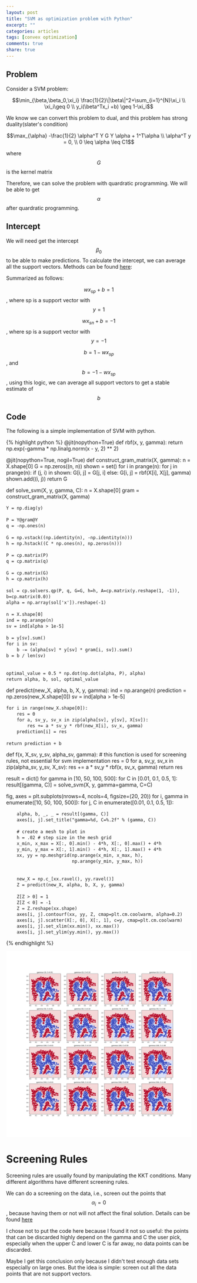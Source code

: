 ```yaml
---
layout: post
title: "SVM as optimization problem with Python"
excerpt: ""
categories: articles
tags: [convex optimization]
comments: true
share: true
---
```


## Problem

Consider a SVM problem: 

$$\min_{\beta,\beta_0,\xi_i} \frac{1}{2}\|\beta\|^2+\sum_{i=1}^{N}\xi_i \\
\xi_i\geq 0 \\
y_i(\beta^Tx_i +b) \geq 1-\xi_i$$  


We know we can convert this problem to dual, and this problem has strong duality(slater's condition)  

$$\max_{\alpha} -\frac{1}{2} \alpha^T Y G Y \alpha + 1^T\alpha \\
\alpha^T y = 0, \\
0 \leq \alpha \leq C1$$  

where $$G$$ is the kernel matrix


Therefore, we can solve the problem with quardratic programming. We will be able to get $$\alpha$$ after quardratic programming.

## Intercept

We will need get the intercept $$\beta_0$$ to be able to make predictions. To calculate the intercept, we can average all the support 
vectors. Methods can be found [here](https://stats.stackexchange.com/questions/211310/deriving-the-intercept-term-in-a-linearly-separable-and-soft-margin-svm): 

Summarized as follows:  

$$wx_{sp}+b=1$$, where sp is a support vector with $$y=1$$

$$wx_{sn}+b=-1$$, where sp is a support vector with $$y=-1$$

$$b=1 - wx_{sp}$$, and $$b=-1 - wx_{sp}$$, using this logic, we can average all support vectors to get a stable estimate of $$b$$
## Code

The following is a simple implementation of SVM with python.

{% highlight python %}
@jit(nopython=True)
def rbf(x, y, gamma):
    return np.exp(-gamma * np.linalg.norm(x - y, 2) ** 2)

@jit(nopython=True, nogil=True)
def construct_gram_matrix(X, gamma):
    n = X.shape[0]
    G = np.zeros((n, n))
    shown = set()
    for i in prange(n):
        for j in prange(n):
            if (j, i) in shown:
                G[i, j] = G[j, i]
            else:
                G[i, j] = rbf(X[i], X[j], gamma)
                shown.add((i, j))
    return G
    
    
def solve_svm(X, y, gamma, C):
    n = X.shape[0]
    gram = construct_gram_matrix(X, gamma)

    Y = np.diag(y)

    P = Y@gram@Y
    q = -np.ones(n)

    G = np.vstack((np.identity(n), -np.identity(n)))
    h = np.hstack((C * np.ones(n), np.zeros(n)))

    P = cp.matrix(P)
    q = cp.matrix(q)

    G = cp.matrix(G)
    h = cp.matrix(h)

    sol = cp.solvers.qp(P, q, G=G, h=h, A=cp.matrix(y.reshape(1, -1)), b=cp.matrix(0.0))
    alpha = np.array(sol['x']).reshape(-1)
    
    n = X.shape[0]
    ind = np.arange(n)
    sv = ind[alpha > 1e-5]

    b = y[sv].sum()
    for i in sv:
        b -= (alpha[sv] * y[sv] * gram[i, sv]).sum()
    b = b / len(sv)
    
    
    optimal_value = 0.5 * np.dot(np.dot(alpha, P), alpha)
    return alpha, b, sol, optimal_value


def predict(new_X, alpha, b, X, y, gamma):
    ind = np.arange(n)
    prediction = np.zeros(new_X.shape[0])
    sv = ind[alpha > 1e-5]

    for i in range(new_X.shape[0]):
        res = 0
        for a, sv_y, sv_x in zip(alpha[sv], y[sv], X[sv]):
            res += a * sv_y * rbf(new_X[i], sv_x, gamma)
        prediction[i] = res

    return prediction + b



def f(x, X_sv, y_sv, alpha_sv, gamma):
    # this function is used for screening rules, not essential for svm implementation
    res = 0
    for a, sv_y, sv_x in zip(alpha_sv, y_sv, X_sv):
        res += a * sv_y * rbf(x, sv_x, gamma)
    return res
    
    
result = dict()
for gamma in [10, 50, 100, 500]:
    for C in [0.01, 0.1, 0.5, 1]:
        result[(gamma, C)]  = solve_svm(X, y, gamma=gamma, C=C)
        

fig, axes = plt.subplots(nrows=4, ncols=4, figsize=(20, 20))
for i, gamma in enumerate([10, 50, 100, 500]):
    for j, C in enumerate([0.01, 0.1, 0.5, 1]):
        
        alpha, b, _, _ = result[(gamma, C)]
        axes[i, j].set_title("gamma=%d, C=%.2f" % (gamma, C))
        
        # create a mesh to plot in
        h = .02 # step size in the mesh grid
        x_min, x_max = X[:, 0].min() - 4*h, X[:, 0].max() + 4*h
        y_min, y_max = X[:, 1].min() - 4*h, X[:, 1].max() + 4*h
        xx, yy = np.meshgrid(np.arange(x_min, x_max, h),
                             np.arange(y_min, y_max, h))
        
        
        new_X = np.c_[xx.ravel(), yy.ravel()]
        Z = predict(new_X, alpha, b, X, y, gamma)

        Z[Z > 0] = 1
        Z[Z < 0] = -1
        Z = Z.reshape(xx.shape)
        axes[i, j].contourf(xx, yy, Z, cmap=plt.cm.coolwarm, alpha=0.2)
        axes[i, j].scatter(X[:, 0], X[:, 1], c=y, cmap=plt.cm.coolwarm)
        axes[i, j].set_xlim(xx.min(), xx.max())
        axes[i, j].set_ylim(yy.min(), yy.max())
        
{% endhighlight %}


![svm decision boundary with different gamma and C](https://raw.githubusercontent.com/ryanyuan42/ryanyuan42.github.io/master/assets/svm_decision_boundary.png)

# Screening Rules

Screening rules are usually found by manipulating the KKT conditions. Many different algorithms have different screening rules.  

We can do a screening on the data, i.e., screen out the points that $$\alpha_i = 0$$, because having them or not will not affect the final solution. Details can be found [here](http://proceedings.mlr.press/v28/ogawa13b.pdf)  

I chose not to put the code here because I found it not so useful: the points that can be discarded highly depend on the gamma and C the user pick, especially when the upper C and lower C is far away, no data points can be discarded.  


Maybe I get this conclusion only because I didn't test enough data sets especially on large ones. But the idea is simple: screen out all the data points that are not support vectors.

